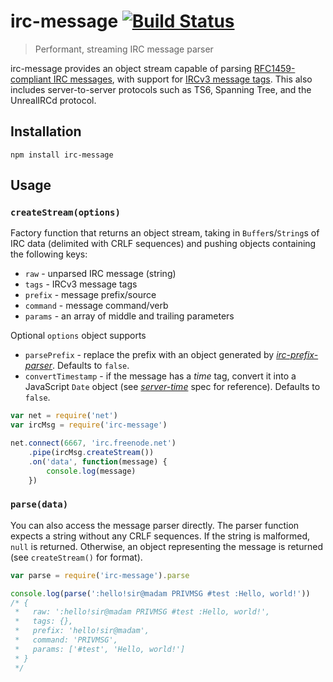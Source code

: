 # irc-message [![Build Status](https://travis-ci.org/expr/irc-message.svg?branch=master)](https://travis-ci.org/expr/irc-message)
> Performant, streaming IRC message parser

irc-message provides an object stream capable of parsing [RFC1459-compliant IRC messages](http://tools.ietf.org/html/rfc2812#section-2.3.1), with support for [IRCv3 message tags](https://github.com/ircv3/ircv3-specifications/blob/master/specification/message-tags-3.2.md). This also includes server-to-server protocols such as TS6, Spanning Tree, and the UnrealIRCd protocol.

## Installation

    npm install irc-message

## Usage

### `createStream(options)`

Factory function that returns an object stream, taking in `Buffer`s/`String`s of IRC data (delimited with CRLF sequences) and pushing objects containing the following keys:

* `raw` - unparsed IRC message (string)
* `tags` - IRCv3 message tags
* `prefix` - message prefix/source
* `command` - message command/verb
* `params` - an array of middle and trailing parameters

Optional `options` object supports

* `parsePrefix` - replace the prefix with an object generated by _[irc-prefix-parser](https://github.com/expr/irc-prefix-parser)_. Defaults to `false`.
* `convertTimestamp` - if the message has a _time_ tag, convert it into a JavaScript `Date` object (see _[server-time](https://github.com/ircv3/ircv3-specifications/blob/master/extensions/server-time-3.2.md)_ spec for reference). Defaults to `false`.

```js
var net = require('net')
var ircMsg = require('irc-message')

net.connect(6667, 'irc.freenode.net')
    .pipe(ircMsg.createStream())
    .on('data', function(message) {
        console.log(message)
    })
```

### `parse(data)`

You can also access the message parser directly. The parser function expects a string without any CRLF sequences. If the string is malformed, `null` is returned. Otherwise, an object representing the message is returned (see `createStream()` for format).

```js
var parse = require('irc-message').parse

console.log(parse(':hello!sir@madam PRIVMSG #test :Hello, world!'))
/* { 
 *   raw: ':hello!sir@madam PRIVMSG #test :Hello, world!',
 *   tags: {}, 
 *   prefix: 'hello!sir@madam', 
 *   command: 'PRIVMSG',
 *   params: ['#test', 'Hello, world!']
 * }
 */
```
